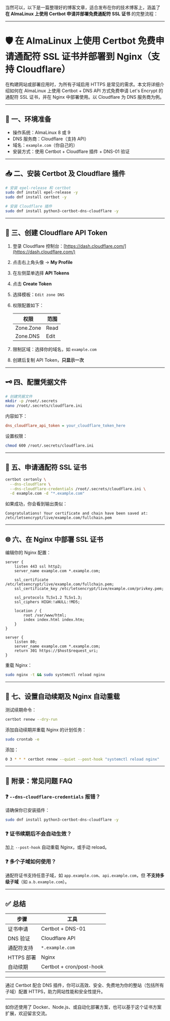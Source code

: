 当然可以，以下是一篇整理好的博客文章，适合发布在你的技术博客上，涵盖了 **在 AlmaLinux 上使用 Certbot 申请并部署免费通配符 SSL 证书** 的完整流程：

---

# 🛡 在 AlmaLinux 上使用 Certbot 免费申请通配符 SSL 证书并部署到 Nginx（支持 Cloudflare）

在构建网站或部署应用时，为所有子域启用 HTTPS 是常见的需求。本文将详细介绍如何在 AlmaLinux 上使用 Certbot + DNS API 方式免费申请 Let's Encrypt 的通配符 SSL 证书，并在 Nginx 中部署使用。以 Cloudflare 为 DNS 服务商为例。

---

## 📌 一、环境准备

* 操作系统：AlmaLinux 8 或 9
* DNS 服务商：Cloudflare（支持 API）
* 域名：`example.com`（你自己的）
* 安装方式：使用 Certbot + Cloudflare 插件 + DNS-01 验证

---

## 📥 二、安装 Certbot 及 Cloudflare 插件

```bash
# 安装 epel-release 和 certbot
sudo dnf install epel-release -y
sudo dnf install certbot -y

# 安装 Cloudflare 插件
sudo dnf install python3-certbot-dns-cloudflare -y
```

---

## 🔐 三、创建 Cloudflare API Token

1. 登录 Cloudflare 控制台：[https://dash.cloudflare.com/](https://dash.cloudflare.com/)

2. 点击右上角头像 → **My Profile**

3. 在左侧菜单选择 **API Tokens**

4. 点击 **Create Token**

5. 选择模板：`Edit zone DNS`

6. 权限配置如下：

   | 权限        | 范围   |
   | --------- | ---- |
   | Zone.Zone | Read |
   | Zone.DNS  | Edit |

7. 限制区域：选择你的域名，如 `example.com`

8. 创建后复制 API Token，**只显示一次**

---

## 🗝 四、配置凭据文件

```bash
# 创建凭据文件
mkdir -p /root/.secrets
nano /root/.secrets/cloudflare.ini
```

内容如下：

```ini
dns_cloudflare_api_token = your_cloudflare_token_here
```

设置权限：

```bash
chmod 600 /root/.secrets/cloudflare.ini
```

---

## 📄 五、申请通配符 SSL 证书

```bash
certbot certonly \
  --dns-cloudflare \
  --dns-cloudflare-credentials /root/.secrets/cloudflare.ini \
  -d example.com -d "*.example.com"
```

如果成功，你会看到输出类似：

```
Congratulations! Your certificate and chain have been saved at:
/etc/letsencrypt/live/example.com/fullchain.pem
```

---

## 🌐 六、在 Nginx 中部署 SSL 证书

编辑你的 Nginx 配置：

```nginx
server {
    listen 443 ssl http2;
    server_name example.com *.example.com;

    ssl_certificate     /etc/letsencrypt/live/example.com/fullchain.pem;
    ssl_certificate_key /etc/letsencrypt/live/example.com/privkey.pem;

    ssl_protocols TLSv1.2 TLSv1.3;
    ssl_ciphers HIGH:!aNULL:!MD5;

    location / {
        root /var/www/html;
        index index.html index.htm;
    }
}

server {
    listen 80;
    server_name example.com *.example.com;
    return 301 https://$host$request_uri;
}
```

重载 Nginx：

```bash
sudo nginx -t && sudo systemctl reload nginx
```

---

## 🔁 七、设置自动续期及 Nginx 自动重载

测试续期命令：

```bash
certbot renew --dry-run
```

添加自动续期并重载 Nginx 的计划任务：

```bash
sudo crontab -e
```

添加：

```bash
0 3 * * * certbot renew --quiet --post-hook "systemctl reload nginx"
```

---

## 🧠 附录：常见问题 FAQ

### ❓ `--dns-cloudflare-credentials` 报错？

请确保你已安装插件：

```bash
sudo dnf install python3-certbot-dns-cloudflare -y
```

### ❓ 证书续期后不会自动生效？

加上 `--post-hook` 自动重载 Nginx，或手动 reload。

### ❓ 多个子域如何使用？

通配符证书支持任意子域，如 `app.example.com`、`api.example.com`，但 **不支持多级子域**（如 `a.b.example.com`）。

---

## ✅ 总结

| 步骤       | 工具                       |
| -------- | ------------------------ |
| 证书申请     | Certbot + DNS-01         |
| DNS 验证   | Cloudflare API           |
| 通配符支持    | `*.example.com`          |
| HTTPS 部署 | Nginx                    |
| 自动续期     | Certbot + cron/post-hook |

---

通过 Certbot 配合 DNS 插件，你可以高效、安全、免费地为你的整站（包括所有子域）配置 HTTPS，助力网站性能和安全性提升。

---

如你还使用了 Docker、Node.js、或自动化部署方案，也可以基于这个证书方案扩展，欢迎留言交流。
